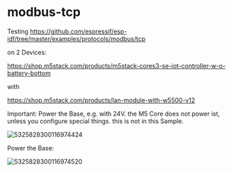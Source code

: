 # modbus-tcp


Testing <https://github.com/espressif/esp-idf/tree/master/examples/protocols/modbus/tcp>

on 2 Devices: 

<https://shop.m5stack.com/products/m5stack-cores3-se-iot-controller-w-o-battery-bottom>

with 

<https://shop.m5stack.com/products/lan-module-with-w5500-v12>




Important: Power the Base, e.g. with 24V. 
the M5 Core does not power ist, unless you configure special things. 
this is not in this Sample. 



![5325828300116974424](https://github.com/user-attachments/assets/dfba679b-0352-4cb2-b3ab-8cd1e5cafd95)



Power the Base: 


![5325828300116974520](https://github.com/user-attachments/assets/39e7f4da-211f-462c-909d-c35503e3d04e)
